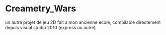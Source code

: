 # Creametry_Wars
un autre projet de jeu 2D fait a mon ancienne ecole, compilable directement depuis visual studio 2010 (express ou autre)
